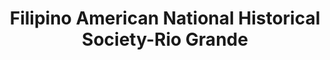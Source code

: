 ---
layout: repo
title: "Filipino American National Historical Society-Rio Grande"
id: 24285
permalink: repos/24285/
---